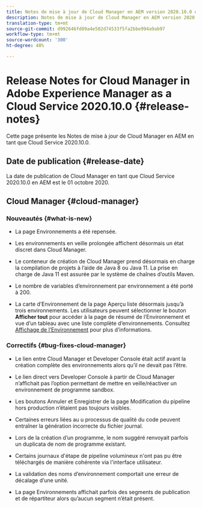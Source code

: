 ```yaml
---
title: Notes de mise à jour de Cloud Manager en AEM version 2020.10.0 du Cloud Service
description: Notes de mise à jour de Cloud Manager en AEM version 2020.10.0 du Cloud Service
translation-type: tm+mt
source-git-commit: d992646fd89a4e502d74533f5fa2bbe994a9ab97
workflow-type: tm+mt
source-wordcount: '300'
ht-degree: 48%

---
```



# Release Notes for Cloud Manager in Adobe Experience Manager as a Cloud Service 2020.10.0 {#release-notes}

Cette page présente les Notes de mise à jour de Cloud Manager en AEM en tant que Cloud Service 2020.10.0.

## Date de publication {#release-date}

La date de publication de Cloud Manager en tant que Cloud Service 2020.10.0 en AEM est le 01 octobre 2020.

## Cloud Manager {#cloud-manager}

### Nouveautés {#what-is-new}

* La page Environnements a été repensée.

* Les environnements en veille prolongée affichent désormais un état discret dans Cloud Manager.

* Le conteneur de création de Cloud Manager prend désormais en charge la compilation de projets à l’aide de Java 8 ou Java 11. La prise en charge de Java 11 est assurée par le système de chaînes d’outils Maven.

* Le nombre de variables d’environnement par environnement a été porté à 200.

* La carte d’Environnement de la page Aperçu liste désormais jusqu’à trois environnements. Les utilisateurs peuvent sélectionner le bouton **Afficher tout** pour accéder à la page de résumé de l’Environnement et vue d’un tableau avec une liste complète d’environnements.
Consultez [Affichage de l’Environnement](/help/implementing/cloud-manager/manage-environments.md#viewing-environment) pour plus d’informations.


### Correctifs {#bug-fixes-cloud-manager}

* Le lien entre Cloud Manager et Developer Console était actif avant la création complète des environnements alors qu’il ne devait pas l’être.

* Le lien direct vers Developer Console à partir de Cloud Manager n’affichait pas l’option permettant de mettre en veille/réactiver un environnement de programme sandbox.

* Les boutons Annuler et Enregistrer de la page Modification du pipeline hors production n’étaient pas toujours visibles.

* Certaines erreurs liées au u processus de qualité du code peuvent entraîner la génération incorrecte du fichier journal.

* Lors de la création d’un programme, le nom suggéré renvoyait parfois un duplicata de nom de programme existant.

* Certains journaux d&#39;étape de pipeline volumineux n&#39;ont pas pu être téléchargés de manière cohérente via l&#39;interface utilisateur.

* La validation des noms d’environnement comportait une erreur de décalage d’une unité.

* La page Environnements affichait parfois des segments de publication et de répartiteur alors qu’aucun segment n’était présent.